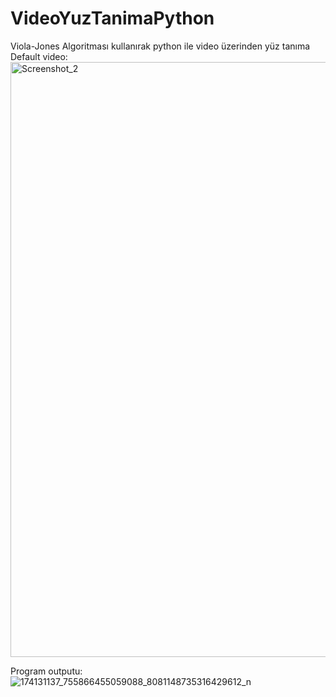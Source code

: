 # VideoYuzTanimaPython
Viola-Jones Algoritması kullanırak python ile video üzerinden yüz tanıma 
Default video:
<img width="952" alt="Screenshot_2" src="https://user-images.githubusercontent.com/41691766/114795460-4220cb00-9d97-11eb-9019-39b490cb1c14.png">


Program outputu:
![174131137_755866455059088_8081148735316429612_n](https://user-images.githubusercontent.com/41691766/114795467-45b45200-9d97-11eb-913a-6816d47917c2.jpg)

